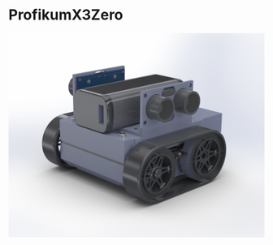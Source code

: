 # ProfikumX3Zero
![alt text](https://github.com/TW-Robotics/ProfikumX3Zero/blob/main/ProfikumX3Zero.jpg?raw=true)
